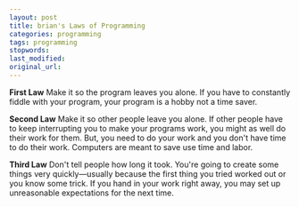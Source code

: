 ```yaml
---
layout: post
title: brian's Laws of Programming
categories: programming
tags: programming
stopwords:
last_modified:
original_url:
---
```


**First Law** Make it so the program leaves you alone. If you have to constantly fiddle with your program, your program is a hobby not a time saver.


**Second Law** Make it so other people leave you alone. If other people have to keep interrupting you to make your programs work, you might as well do their work for them. But, you need to do your work and you don't have time to do their work. Computers are meant to save use time and labor.


**Third Law** Don't tell people how long it took. You're going to create some things very quickly—usually because the first thing you tried worked out or you know some trick. If you hand in your work right away, you may set up unreasonable expectations for the next time.
